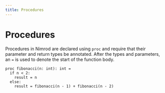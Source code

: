 ```yaml
---
title: Procedures
---
```

# Procedures

Procedures in Nimrod are declared using `proc` and require that their parameter and return types be annotated. After the types and parameters, an `=` is used to denote the start of the function body.

``` nimrod
proc fibonacci(n: int): int =
  if n < 2:
    result = n
  else:
    result = fibonacci(n - 1) + fibonacci(n - 2)
```